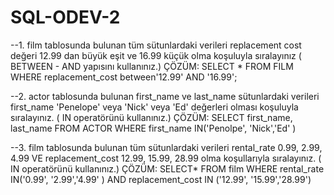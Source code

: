 # SQL-ODEV-2
--1. film tablosunda bulunan tüm sütunlardaki verileri replacement cost değeri 12.99 dan büyük eşit ve 16.99 küçük olma koşuluyla sıralayınız ( BETWEEN - AND yapısını kullanınız.)
ÇÖZÜM: SELECT * FROM FILM
WHERE replacement_cost between'12.99' AND '16.99';

--2. actor tablosunda bulunan first_name ve last_name sütunlardaki verileri first_name 'Penelope' veya 'Nick' veya 'Ed' değerleri olması koşuluyla sıralayınız. ( IN operatörünü kullanınız.)
ÇÖZÜM: SELECT first_name, last_name FROM ACTOR
WHERE first_name IN('Penolpe', 'Nick','Ed' )

--3. film tablosunda bulunan tüm sütunlardaki verileri rental_rate 0.99, 2.99, 4.99 VE replacement_cost 12.99, 15.99, 28.99 olma koşullarıyla sıralayınız. ( IN operatörünü kullanınız.)
ÇÖZÜM: SELECT* FROM film
WHERE rental_rate IN('0.99', '2.99','4.99' ) AND replacement_cost IN ('12.99', '15.99','28.99')
